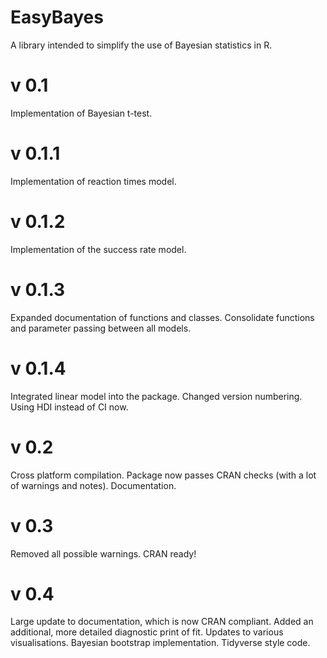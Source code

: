 # EasyBayes
A library intended to simplify the use of Bayesian statistics in R.

# v 0.1
Implementation of Bayesian t-test.

# v 0.1.1
Implementation of reaction times model.

# v 0.1.2
Implementation of the success rate model.

# v 0.1.3
Expanded documentation of functions and classes. Consolidate functions and parameter passing between all models.

# v 0.1.4
Integrated linear model into the package.
Changed version numbering.
Using HDI instead of CI now.

# v 0.2
Cross platform compilation.
Package now passes CRAN checks (with a lot of warnings and notes).
Documentation.

# v 0.3
Removed all possible warnings.
CRAN ready!

# v 0.4
Large update to documentation, which is now CRAN compliant.
Added an additional, more detailed diagnostic print of fit.
Updates to various visualisations.
Bayesian bootstrap implementation.
Tidyverse style code.